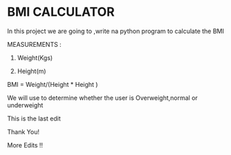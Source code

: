  #  BMI CALCULATOR

In this project we are going to ,write na python program to calculate the BMI


MEASUREMENTS :

1. Weight(Kgs)

2. Height(m)


BMI = Weight/(Height * Height )

We will use to determine whether the user is Overweight,normal or underweight

This is the last edit 

Thank You!

More Edits !!
